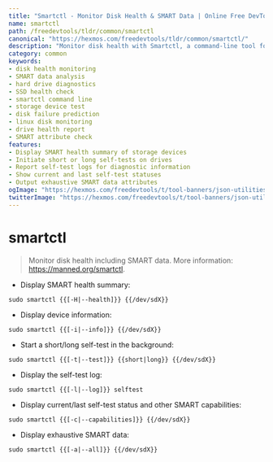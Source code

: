 ```yaml
---
title: "Smartctl - Monitor Disk Health & SMART Data | Online Free DevTools by Hexmos"
name: smartctl
path: /freedevtools/tldr/common/smartctl
canonical: "https://hexmos.com/freedevtools/tldr/common/smartctl/"
description: "Monitor disk health with Smartctl, a command-line tool for checking SMART data and running self-tests. Free online tool, no registration required."
category: common
keywords:
- disk health monitoring
- SMART data analysis
- hard drive diagnostics
- SSD health check
- smartctl command line
- storage device test
- disk failure prediction
- linux disk monitoring
- drive health report
- SMART attribute check
features:
- Display SMART health summary of storage devices
- Initiate short or long self-tests on drives
- Report self-test logs for diagnostic information
- Show current and last self-test statuses
- Output exhaustive SMART data attributes
ogImage: "https://hexmos.com/freedevtools/t/tool-banners/json-utilities-banner.png"
twitterImage: "https://hexmos.com/freedevtools/t/tool-banners/json-utilities-banner.png"
---
```


# smartctl

> Monitor disk health including SMART data.
> More information: <https://manned.org/smartctl>.

- Display SMART health summary:

`sudo smartctl {{[-H|--health]}} {{/dev/sdX}}`

- Display device information:

`sudo smartctl {{[-i|--info]}} {{/dev/sdX}}`

- Start a short/long self-test in the background:

`sudo smartctl {{[-t|--test]}} {{short|long}} {{/dev/sdX}}`

- Display the self-test log:

`sudo smartctl {{[-l|--log]}} selftest`

- Display current/last self-test status and other SMART capabilities:

`sudo smartctl {{[-c|--capabilities]}} {{/dev/sdX}}`

- Display exhaustive SMART data:

`sudo smartctl {{[-a|--all]}} {{/dev/sdX}}`
